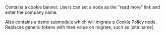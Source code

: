 Contains a cookie banner. Users can set a node as the "read more" link and 
enter the company name.

Also contains a demo submodule which will migrate a Cookie Policy node. 
Replaces general tokens with their value on migrate, such as [site:name].

